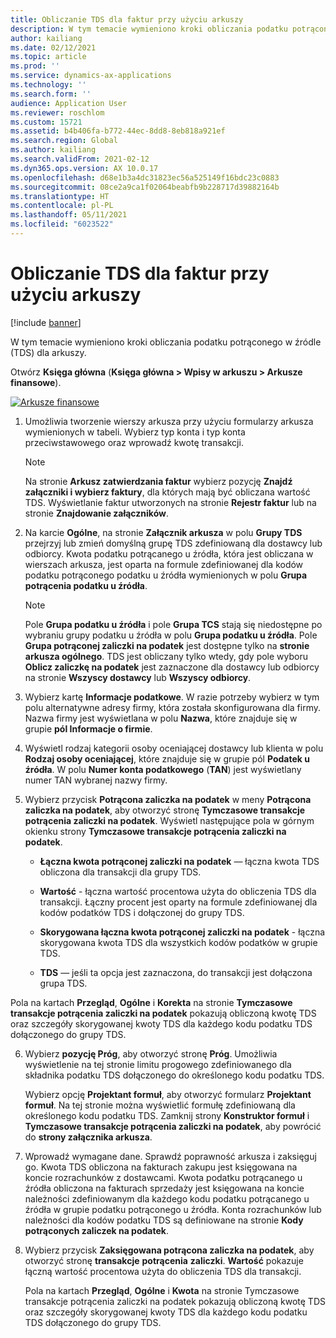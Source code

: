 ```yaml
---
title: Obliczanie TDS dla faktur przy użyciu arkuszy
description: W tym temacie wymieniono kroki obliczania podatku potrąconego w źródle (TDS) dla arkuszy.
author: kailiang
ms.date: 02/12/2021
ms.topic: article
ms.prod: ''
ms.service: dynamics-ax-applications
ms.technology: ''
ms.search.form: ''
audience: Application User
ms.reviewer: roschlom
ms.custom: 15721
ms.assetid: b4b406fa-b772-44ec-8dd8-8eb818a921ef
ms.search.region: Global
ms.author: kailiang
ms.search.validFrom: 2021-02-12
ms.dyn365.ops.version: AX 10.0.17
ms.openlocfilehash: d68e1b3a4dc31823ec56a525149f16bdc23c0883
ms.sourcegitcommit: 08ce2a9ca1f02064beabfb9b228717d39882164b
ms.translationtype: HT
ms.contentlocale: pl-PL
ms.lasthandoff: 05/11/2021
ms.locfileid: "6023522"
---
```

# <a name="calculate-tds-on-invoices-using-journals"></a>Obliczanie TDS dla faktur przy użyciu arkuszy

[!include [banner](../includes/banner.md)]

W tym temacie wymieniono kroki obliczania podatku potrąconego w źródle (TDS) dla arkuszy.

Otwórz **Księga główna** (**Księga główna > Wpisy w arkuszu > Arkusze finansowe**).

[![Arkusze finansowe](./media/apac-ind-TDS-57.png)](./media/apac-ind-TDS-57.png)

1. Umożliwia tworzenie wierszy arkusza przy użyciu formularzy arkusza wymienionych w tabeli. Wybierz typ konta i typ konta przeciwstawowego oraz wprowadź kwotę transakcji. 

   > [!NOTE]
   > Na stronie **Arkusz zatwierdzania faktur** wybierz pozycję **Znajdź załączniki i wybierz faktury**, dla których mają być obliczana wartość TDS. Wyświetlanie faktur utworzonych na stronie **Rejestr faktur** lub na stronie **Znajdowanie załączników**.  

2. Na karcie **Ogólne**, na stronie **Załącznik arkusza** w polu **Grupy TDS** przejrzyj lub zmień domyślną grupę TDS zdefiniowaną dla dostawcy lub odbiorcy. Kwota podatku potrącanego u źródła, która jest obliczana w wierszach arkusza, jest oparta na formule zdefiniowanej dla kodów podatku potrąconego podatku u źródła wymienionych w polu **Grupa potrącenia podatku u źródła**. 

   > [!NOTE]
   > Pole **Grupa podatku u źródła** i pole **Grupa TCS** stają się niedostępne po wybraniu grupy podatku u źródła w polu **Grupa podatku u źródła**. Pole **Grupa potrąconej zaliczki na podatek** jest dostępne tylko na **stronie arkusza ogólnego**. TDS jest obliczany tylko wtedy, gdy pole wyboru **Oblicz zaliczkę na podatek** jest zaznaczone dla dostawcy lub odbiorcy na stronie **Wszyscy dostawcy** lub **Wszyscy odbiorcy**.   

3. Wybierz kartę **Informacje podatkowe**. W razie potrzeby wybierz w tym polu alternatywne adresy firmy, która została skonfigurowana dla firmy. Nazwa firmy jest wyświetlana w polu **Nazwa**, które znajduje się w grupie **pól Informacje o firmie**. 

4. Wyświetl rodzaj kategorii osoby oceniającej dostawcy lub klienta w polu **Rodzaj osoby oceniającej**, które znajduje się w grupie pól **Podatek u źródła**. W polu **Numer konta podatkowego** (**TAN**) jest wyświetlany numer TAN wybranej nazwy firmy.  

5. Wybierz przycisk **Potrącona zaliczka na podatek** w meny **Potrącona zaliczka na podatek**, aby otworzyć stronę **Tymczasowe transakcje potrącenia zaliczki na podatek**. Wyświetl następujące pola w górnym okienku strony **Tymczasowe transakcje potrącenia zaliczki na podatek**.

   - **Łączna kwota potrąconej zaliczki na podatek** — łączna kwota TDS obliczona dla transakcji dla grupy TDS.

   - **Wartość** - łączna wartość procentowa użyta do obliczenia TDS dla transakcji. Łączny procent jest oparty na formule zdefiniowanej dla kodów podatków TDS i dołączonej do grupy TDS.

   - **Skorygowana łączna kwota potrąconej zaliczki na podatek** - łączna skorygowana kwota TDS dla wszystkich kodów podatków w grupie TDS.

   - **TDS** — jeśli ta opcja jest zaznaczona, do transakcji jest dołączona grupa TDS.

  Pola na kartach **Przegląd**, **Ogólne** i **Korekta** na stronie **Tymczasowe transakcje potrącenia zaliczki na podatek** pokazują obliczoną kwotę TDS oraz szczegóły skorygowanej kwoty TDS dla każdego kodu podatku TDS dołączonego do grupy TDS.

6. Wybierz **pozycję Próg**, aby otworzyć stronę **Próg**. Umożliwia wyświetlenie na tej stronie limitu progowego zdefiniowanego dla składnika podatku TDS dołączonego do określonego kodu podatku TDS.

   Wybierz opcję **Projektant formuł**, aby otworzyć formularz **Projektant formuł**. Na tej stronie można wyświetlić formułę zdefiniowaną dla określonego kodu podatku TDS. Zamknij strony **Konstruktor formuł** i **Tymczasowe transakcje potrącenia zaliczki na podatek**, aby powrócić do **strony załącznika arkusza**.

8. Wprowadź wymagane dane. Sprawdź poprawność arkusza i zaksięguj go. Kwota TDS obliczona na fakturach zakupu jest księgowana na koncie rozrachunków z dostawcami. Kwota podatku potrącanego u źródła obliczona na fakturach sprzedaży jest księgowana na koncie należności zdefiniowanym dla każdego kodu podatku potrącanego u źródła w grupie podatku potrąconego u źródła. Konta rozrachunków lub należności dla kodów podatku TDS są definiowane na stronie **Kody potrąconych zaliczek na podatek**.

9. Wybierz przycisk **Zaksięgowana potrącona zaliczka na podatek**, aby otworzyć stronę **transakcje** **potrącenia** **zaliczki**. **Wartość** pokazuje łączną wartość procentowa użyta do obliczenia TDS dla transakcji.

   Pola na kartach **Przegląd**, **Ogólne** i **Kwota** na stronie Tymczasowe transakcje potrącenia zaliczki na podatek pokazują obliczoną kwotę TDS oraz szczegóły skorygowanej kwoty TDS dla każdego kodu podatku TDS dołączonego do grupy TDS.
